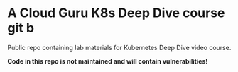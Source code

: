 # A Cloud Guru K8s Deep Dive course  git b

Public repo containing lab materials for Kubernetes Deep Dive video course.

**Code in this repo is not maintained and will contain vulnerabilities!**
